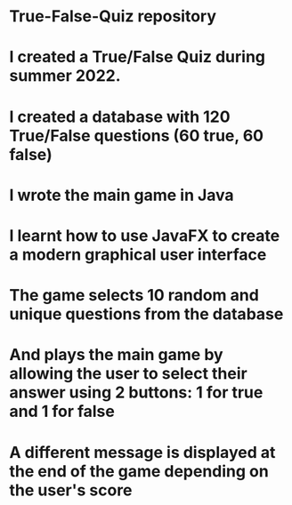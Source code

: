 # True-False-Quiz repository
# I created a True/False Quiz during summer 2022.
# I created a database with 120 True/False questions (60 true, 60 false)
# I wrote the main game in Java
# I learnt how to use JavaFX to create a modern graphical user interface
# The game selects 10 random and unique questions from the database
# And plays the main game by allowing the user to select their answer using 2 buttons: 1 for true and 1 for false
# A different message is displayed at the end of the game depending on the user's score
